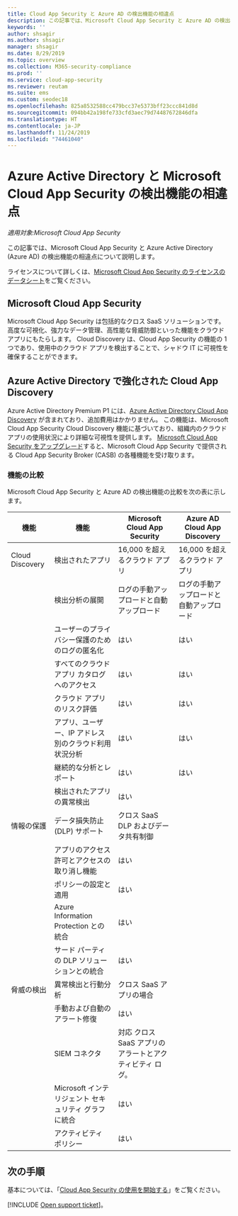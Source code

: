```yaml
---
title: Cloud App Security と Azure AD の検出機能の相違点
description: この記事では、Microsoft Cloud App Security と Azure AD の検出機能の相違点について説明します。
keywords: ''
author: shsagir
ms.author: shsagir
manager: shsagir
ms.date: 8/29/2019
ms.topic: overview
ms.collection: M365-security-compliance
ms.prod: ''
ms.service: cloud-app-security
ms.reviewer: reutam
ms.suite: ems
ms.custom: seodec18
ms.openlocfilehash: 825a8532588cc479bcc37e5373bff23ccc841d8d
ms.sourcegitcommit: 094bb42a198fe733cfd3aec79d74487672846dfa
ms.translationtype: HT
ms.contentlocale: ja-JP
ms.lasthandoff: 11/24/2019
ms.locfileid: "74461040"
---
```

# <a name="what-are-the-differences-in-discovery-capabilities-for-azure-active-directory-and-microsoft-cloud-app-security"></a>Azure Active Directory と Microsoft Cloud App Security の検出機能の相違点

*適用対象:Microsoft Cloud App Security*

この記事では、Microsoft Cloud App Security と Azure Active Directory (Azure AD) の検出機能の相違点について説明します。

ライセンスについて詳しくは、[Microsoft Cloud App Security のライセンスのデータシート](https://aka.ms/mcaslicensing)をご覧ください。

## <a name="microsoft-cloud-app-security"></a>Microsoft Cloud App Security

Microsoft Cloud App Security は包括的なクロス SaaS ソリューションです。高度な可視化、強力なデータ管理、高性能な脅威防御といった機能をクラウド アプリにもたらします。 Cloud Discovery は、Cloud App Security の機能の 1 つであり、使用中のクラウド アプリを検出することで、シャドウ IT に可視性を確保することができます。

## <a name="enhanced-cloud-app-discovery-in-azure-active-directory"></a>Azure Active Directory で強化された Cloud App Discovery

Azure Active Directory Premium P1 には、[Azure Active Directory Cloud App Discovery](https://aka.ms/caddocsnew) が含まれており、追加費用はかかりません。 この機能は、Microsoft Cloud App Security Cloud Discovery 機能に基づいており、組織内のクラウド アプリの使用状況により詳細な可視性を提供します。 [Microsoft Cloud App Security をアップグレード](https://www.microsoft.com/cloud-platform/cloud-app-security)すると、Microsoft Cloud App Security で提供される Cloud App Security Broker (CASB) の各種機能を受け取ります。

### <a name="feature-comparison"></a>機能の比較

Microsoft Cloud App Security と Azure AD の検出機能の比較を次の表に示します。

|機能|機能|Microsoft Cloud App Security|Azure AD Cloud App Discovery|
|----|----|----|----|
|Cloud Discovery|検出されたアプリ|16,000 を超えるクラウド アプリ|16,000 を超えるクラウド アプリ|
||検出分析の展開|ログの手動アップロードと自動アップロード|ログの手動アップロードと自動アップロード|
||ユーザーのプライバシー保護のためのログの匿名化|はい|はい|
||すべてのクラウド アプリ カタログへのアクセス|はい|はい|
||クラウド アプリのリスク評価|はい|はい|
||アプリ、ユーザー、IP アドレス別のクラウド利用状況分析|はい|はい|
||継続的な分析とレポート|はい|はい|
||検出されたアプリの異常検出|はい||
|情報の保護|データ損失防止 (DLP) サポート|クロス SaaS DLP およびデータ共有制御||
||アプリのアクセス許可とアクセスの取り消し機能|はい||
||ポリシーの設定と適用|はい||
||Azure Information Protection との統合 |はい||
||サード パーティの DLP ソリューションとの統合|はい||
|脅威の検出|異常検出と行動分析|クロス SaaS アプリの場合||
||手動および自動のアラート修復|はい||
||SIEM コネクタ|対応 クロス SaaS アプリのアラートとアクティビティ ログ。||
||Microsoft インテリジェント セキュリティ グラフに統合|はい||
||アクティビティ ポリシー|はい||

## <a name="next-steps"></a>次の手順

基本については、「[Cloud App Security の使用を開始する](getting-started-with-cloud-app-security.md)」をご覧ください。

[!INCLUDE [Open support ticket](includes/support.md)]。
